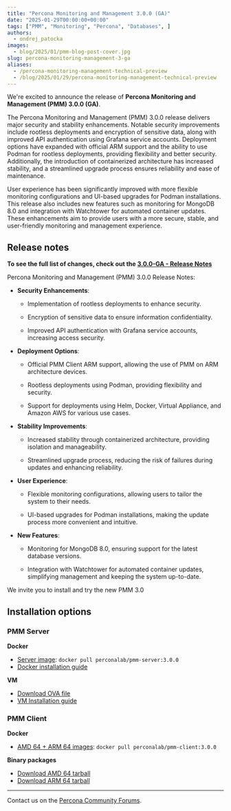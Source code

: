 ```yaml
---
title: "Percona Monitoring and Management 3.0.0 (GA)"
date: "2025-01-29T00:00:00+00:00"
tags: ["PMM", "Monitoring", "Percona", "Databases", ]
authors:
  - ondrej_patocka
images:
  - blog/2025/01/pmm-blog-post-cover.jpg
slug: percona-monitoring-management-3-ga
aliases:
  - /percona-monitoring-management-technical-preview
  - /blog/2025/01/29/percona-monitoring-management-technical-preview
---
```


We're excited to announce the release of **Percona Monitoring and Management (PMM) 3.0.0 (GA)**.

The Percona Monitoring and Management (PMM) 3.0.0 release delivers major security and stability enhancements. Notable security improvements include rootless deployments and encryption of sensitive data, along with improved API authentication using Grafana service accounts. Deployment options have expanded with official ARM support and the ability to use Podman for rootless deployments, providing flexibility and better security. Additionally, the introduction of containerized architecture has increased stability, and a streamlined upgrade process ensures reliability and ease of maintenance.

User experience has been significantly improved with more flexible monitoring configurations and UI-based upgrades for Podman installations. This release also includes new features such as monitoring for MongoDB 8.0 and integration with Watchtower for automated container updates. These enhancements aim to provide users with a more secure, stable, and user-friendly monitoring and management experience.

## Release notes

**To see the full list of changes, check out the [3.0.0-GA - Release Notes](https://pmm-release-3-0-pr-3431.onrender.com/release-notes/3.0.0.html)**


Percona Monitoring and Management (PMM) 3.0.0 Release Notes:

-   **Security Enhancements**:

    -   Implementation of rootless deployments to enhance security.

    -   Encryption of sensitive data to ensure information confidentiality.

    -   Improved API authentication with Grafana service accounts, increasing access security.

-   **Deployment Options**:

    -   Official PMM Client ARM support, allowing the use of PMM on ARM architecture devices.

    -   Rootless deployments using Podman, providing flexibility and security.

    -   Support for deployments using Helm, Docker, Virtual Appliance, and Amazon AWS for various use cases.

-   **Stability Improvements**:

    -   Increased stability through containerized architecture, providing isolation and manageability.

    -   Streamlined upgrade process, reducing the risk of failures during updates and enhancing reliability.

-   **User Experience**:

    -   Flexible monitoring configurations, allowing users to tailor the system to their needs.

    -   UI-based upgrades for Podman installations, making the update process more convenient and intuitive.

-   **New Features**:

    -   Monitoring for MongoDB 8.0, ensuring support for the latest database versions.

    -   Integration with Watchtower for automated container updates, simplifying management and keeping the system up-to-date.

We invite you to install and try the new PMM 3.0

## Installation options

### PMM Server

**Docker**

- [Server image](https://hubgw.docker.com/r/perconalab/pmm-server/tags?name=3.0.0): `docker pull perconalab/pmm-server:3.0.0`
- [Docker installation guide](https://pmm-release-3-0-pr-3431.onrender.com/quickstart.html)

**VM**

- [Download OVA file](https://percona-vm.s3.amazonaws.com/PMM3-Server-3.0.0.ova)
- [VM Installation guide](https://pmm-release-3-0-pr-3431.onrender.com/install-pmm/install-pmm-server/baremetal/virtual/index.html)


### PMM Client

**Docker**

- [AMD 64 + ARM 64 images](https://hubgw.docker.com/r/perconalab/pmm-client/tags?name=3.0.0): `docker pull perconalab/pmm-client:3.0.0`


**Binary packages**

- [Download AMD 64 tarball](https://s3.us-east-2.amazonaws.com/pmm-build-cache/PR-BUILDS/pmm-client/pmm-client-latest-250.tar.gz)
- [Download ARM 64 tarball](https://s3.us-east-2.amazonaws.com/pmm-build-cache/PR-BUILDS/pmm-client-arm/pmm-client-latest-255.tar.gz)



---
Contact us on the [Percona Community Forums](https://forums.percona.com/c/percona-monitoring-and-management-pmm/pmm-3/84).
